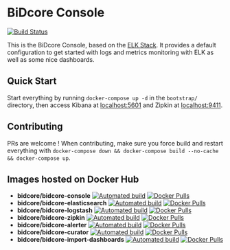 # BiDcore Console

[![Build Status](https://travis-ci.org/bidcore/bidcore-console.svg?branch=master)](https://travis-ci.org/bidcore/bidcore-console)

This is the BiDcore Console, based on the [ELK Stack](https://www.elastic.co/products). It provides a default configuration to get started with logs and metrics monitoring with ELK as well as some nice dashboards.

## Quick Start

Start everything by running `docker-compose up -d` in the `bootstrap/` directory, then access Kibana at [localhost:5601](http://localhost:5601) and Zipkin at [localhost:9411](http://localhost:9411).

## Contributing

PRs are welcome ! When contributing, make sure you force build and restart everything with `docker-compose down && docker-compose build --no-cache && docker-compose up`.

## Images hosted on Docker Hub

- **bidcore/bidcore-console** [![Automated build](https://img.shields.io/docker/automated/bidcore/bidcore-console.svg)](https://hub.docker.com/r/bidcore/bidcore-console/) [![Docker Pulls](https://img.shields.io/docker/pulls/bidcore/bidcore-console.svg)](https://hub.docker.com/v2/repositories/bidcore/bidcore-console/)
- **bidcore/bidcore-elasticsearch** [![Automated build](https://img.shields.io/docker/automated/bidcore/bidcore-elasticsearch.svg)](https://hub.docker.com/r/bidcore/bidcore-elasticsearch/) [![Docker Pulls](https://img.shields.io/docker/pulls/bidcore/bidcore-elasticsearch.svg)](https://hub.docker.com/v2/repositories/bidcore/bidcore-elasticsearch/)
- **bidcore/bidcore-logstash** [![Automated build](https://img.shields.io/docker/automated/bidcore/bidcore-logstash.svg)](https://hub.docker.com/r/bidcore/bidcore-logstash/) [![Docker Pulls](https://img.shields.io/docker/pulls/bidcore/bidcore-logstash.svg)](https://hub.docker.com/v2/repositories/bidcore/bidcore-logstash/)
- **bidcore/bidcore-zipkin** [![Automated build](https://img.shields.io/docker/automated/bidcore/bidcore-zipkin.svg)](https://hub.docker.com/r/bidcore/bidcore-zipkin/) [![Docker Pulls](https://img.shields.io/docker/pulls/bidcore/bidcore-zipkin.svg)](https://hub.docker.com/v2/repositories/bidcore/bidcore-zipkin/)
- **bidcore/bidcore-alerter** [![Automated build](https://img.shields.io/docker/automated/bidcore/bidcore-alerter.svg)](https://hub.docker.com/r/bidcore/bidcore-alerter/) [![Docker Pulls](https://img.shields.io/docker/pulls/bidcore/bidcore-alerter.svg)](https://hub.docker.com/v2/repositories/bidcore/bidcore-alerter/)
- **bidcore/bidcore-curator** [![Automated build](https://img.shields.io/docker/automated/bidcore/bidcore-curator.svg)](https://hub.docker.com/r/bidcore/bidcore-curator/) [![Docker Pulls](https://img.shields.io/docker/pulls/bidcore/bidcore-curator.svg)](https://hub.docker.com/v2/repositories/bidcore/bidcore-curator/)
- **bidcore/bidcore-import-dashboards** [![Automated build](https://img.shields.io/docker/automated/bidcore/bidcore-import-dashboards.svg)](https://hub.docker.com/r/bidcore/bidcore-import-dashboards/) [![Docker Pulls](https://img.shields.io/docker/pulls/bidcore/bidcore-import-dashboards.svg)](https://hub.docker.com/v2/repositories/bidcore/bidcore-import-dashboards/)
